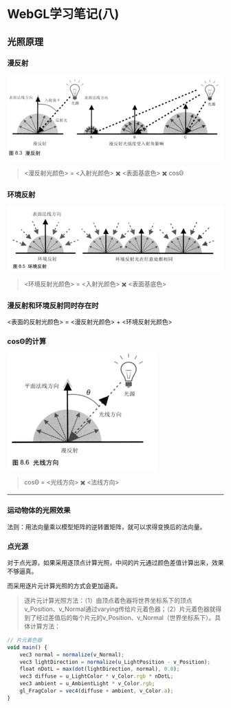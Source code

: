 # WebGL学习笔记\(八\)

## 光照原理

### 漫反射

![](/assets/impor221t.png)

> &lt;漫反射光颜色&gt; = &lt;入射光颜色&gt; ✖️ &lt;表面基底色&gt; ✖️ cosΘ

### 环境反射

![](/assets/impo3rt.png)

> &lt;环境反射光颜色&gt; = &lt;入射光颜色&gt; ✖️ &lt;表面基底色&gt;

### 漫反射和环境反射同时存在时

&lt;表面的反射光颜色&gt; = &lt;漫反射光颜色&gt; + &lt;环境反射光颜色&gt;

### cosΘ的计算

![](/assets/impo32rt.png)

> cosΘ = &lt;光线方向&gt; ✖️ &lt;法线方向&gt;

---

### 运动物体的光照效果

法则：用法向量乘以模型矩阵的逆转置矩阵，就可以求得变换后的法向量。

### 点光源

对于点光源，如果采用逐顶点计算光照，中间的片元通过颜色差值计算出来，效果不够逼真。

而采用逐片元计算光照的方式会更加逼真。

> 逐片元计算光照方法：（1）由顶点着色器将世界坐标系下的顶点v\_Position、v\_Normal通过varying传给片元着色器；（2）片元着色器就得到了经过差值后的每个片元的v\_Position、v\_Normal（世界坐标系下）。具体计算方法：

```js
// 片元着色器
void main() {
    vec3 normal = normalize(v_Normal);
    vec3 lightDirection = normalize(u_LightPosition - v_Position);
    float nDotL = max(dot(lightDirection, normal), 0.0);
    vec3 diffuse = u_LightColor * v_Color.rgb * nDotL;
    vec3 ambient = u_AmbientLight * v_Color.rgb;
    gl_FragColor = vec4(diffuse + ambient, v_Color.a);
}
```





